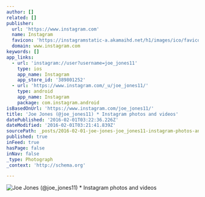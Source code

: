 ```yaml
---
author: []
related: []
publisher:
  url: 'https://www.instagram.com'
  name: Instagram
  favicon: 'https://instagramstatic-a.akamaihd.net/h1/images/ico/favicon.ico/7cdab0872b15.ico'
  domain: www.instagram.com
keywords: []
app_links:
  - url: 'instagram://user?username=joe_jones11'
    type: ios
    app_name: Instagram
    app_store_id: '389801252'
  - url: 'https://www.instagram.com/_u/joe_jones11/'
    type: android
    app_name: Instagram
    package: com.instagram.android
isBasedOnUrl: 'https://www.instagram.com/joe_jones11/'
title: 'Joe Jones (@joe_jones11) * Instagram photos and videos'
datePublished: '2016-02-01T03:22:36.226Z'
dateModified: '2016-02-01T03:21:41.839Z'
sourcePath: _posts/2016-02-01-joe-jones-joe_jones11-instagram-photos-and-videos.md
published: true
inFeed: true
hasPage: false
inNav: false
_type: Photograph
_context: 'http://schema.org'

---
```

![Joe Jones &lpar;&commat;joe&lowbar;jones11&rpar; &midast; Instagram photos and videos](https://scontent.cdninstagram.com/t51.2885-19/10802702_647882135329067_1912445288_a.jpg)